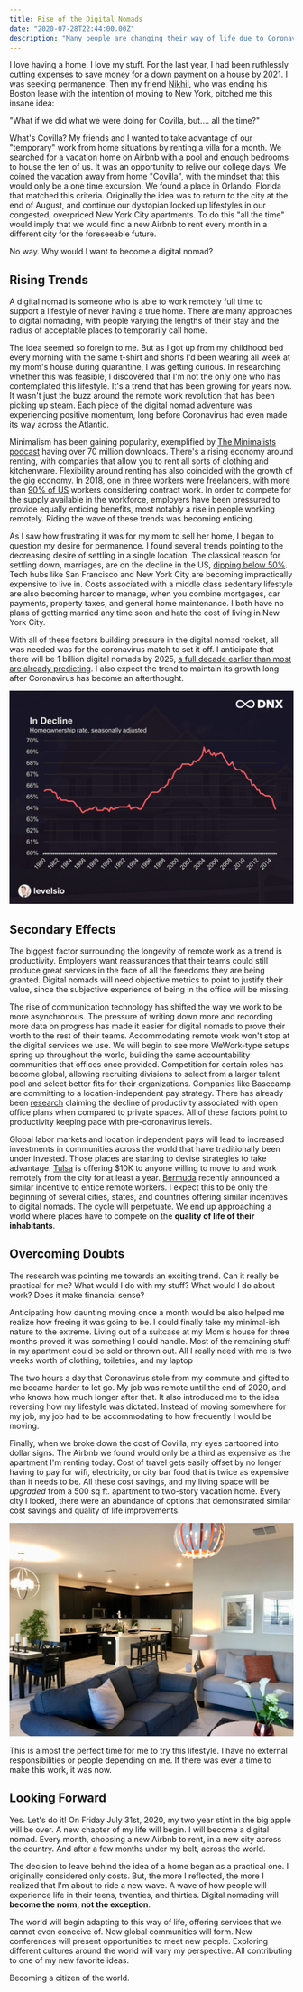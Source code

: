 ```yaml
---
title: Rise of the Digital Nomads
date: "2020-07-28T22:44:00.00Z"
description: "Many people are changing their way of life due to Coronavirus. Should I?"
---
```


I love having a home. I love my stuff. For the last year, I had been ruthlessly cutting expenses to save money for a down payment on a house by 2021. I was seeking permanence. Then my friend [Nikhil](https://twitter.com/nikhilpunwaney), who was ending his Boston lease with the intention of moving to New York, pitched me this insane idea:

"What if we did what we were doing for Covilla, but.... all the time?"

What's Covilla? My friends and I wanted to take advantage of our "temporary" work from home situations by renting a villa for a month. We searched for a vacation home on Airbnb with a pool and enough bedrooms to house the ten of us. It was an opportunity to relive our college days. We coined the vacation away from home "Covilla", with the mindset that this would only be a one time excursion. We found a place in Orlando, Florida that matched this criteria. Originally the idea was to return to the city at the end of August, and continue our dystopian locked up lifestyles in our congested, overpriced New York City apartments. To do this "all the time" would imply that we would find a new Airbnb to rent every month in a different city for the foreseeable future.

No way. Why would I want to become a digital nomad?

## Rising Trends
A digital nomad is someone who is able to work remotely full time to support a lifestyle of never having a true home. There are many approaches to digital nomading, with people varying the lengths of their stay and the radius of acceptable places to temporarily call home. 

The idea seemed so foreign to me. But as I got up from my childhood bed every morning with the same t-shirt and shorts I'd been wearing all week at my mom's house during quarantine, I was getting curious. In researching whether this was feasible, I discovered that I'm not the only one who has contemplated this lifestyle. It's a trend that has been growing for years now. It wasn't just the buzz around the remote work revolution that has been picking up steam. Each piece of the digital nomad adventure was experiencing positive momentum, long before Coronavirus had even made its way across the Atlantic.

Minimalism has been gaining popularity, exemplified by [The Minimalists podcast](https://www.theminimalists.com/podcast/) having over 70 million downloads. There's a rising economy around renting, with companies that allow you to rent all sorts of clothing and kitchenware. Flexibility around renting has also coincided with the growth of the gig economy. In 2018, [one in three](https://workationing.com/digital-nomad-remote-work-statistics/) workers were freelancers, with more than [90% of US](https://fortunly.com/statistics/gig-economy-statistics#gref) workers considering contract work. In order to compete for the supply available in the workforce, employers have been pressured to provide equally enticing benefits, most notably a rise in people working remotely. Riding the wave of these trends was becoming enticing.

As I saw how frustrating it was for my mom to sell her home, I began to question my desire for permanence. I found several trends pointing to the decreasing desire of settling in a single location. The classical reason for settling down, marriages, are on the decline in the US, [dipping below 50%](https://www.usatoday.com/story/money/2019/03/07/marriage-us-states-highest-percentage-married-people/39043233/). Tech hubs like San Francisco and New York City are becoming impractically expensive to live in. Costs associated with a middle class sedentary lifestyle are also becoming harder to manage, when you combine mortgages, car payments, property taxes, and general home maintenance. I both have no plans of getting married any time soon and hate the cost of living in New York City.

With all of these factors building pressure in the digital nomad rocket, all was needed was for the coronavirus match to set it off. I anticipate that there will be 1 billion digital nomads by 2025, [a full decade earlier than most are already predicting](https://levels.io/future-of-digital-nomads/). I also expect the trend to maintain its growth long after Coronavirus has become an afterthought.

![](./graph.png)

## Secondary Effects

The biggest factor surrounding the longevity of remote work as a trend is productivity. Employers want reassurances that their teams could still produce great services in the face of all the freedoms they are being granted. Digital nomads will need objective metrics to point to justify their value, since the subjective experience of being in the office will be missing.

The rise of communication technology has shifted the way we work to be more asynchronous. The pressure of writing down more and recording more data on progress has made it easier for digital nomads to prove their worth to the rest of their teams. Accommodating remote work won't stop at the digital services we use. We will begin to see more WeWork-type setups spring up throughout the world, building the same accountability communities that offices once provided. Competition for certain roles has become global, allowing recruiting divisions to select from a larger talent pool and select better fits for their organizations. Companies like Basecamp are committing to a location-independent pay strategy. There has already been [research](https://www.forbes.com/sites/jiawertz/2019/06/30/open-plan-work-spaces-lower-productivity-employee-morale/#722cb04161cd) claiming the decline of productivity associated with open office plans when compared to private spaces. All of these factors point to productivity keeping pace with pre-coronavirus levels.

Global labor markets and location independent pays will lead to increased investments in communities across the world that have traditionally been under invested. Those places are starting to devise strategies to take advantage. [Tulsa](https://tulsaremote.com/) is offering $10K to anyone willing to move to and work remotely from the city for at least a year. [Bermuda](https://www.independent.co.uk/travel/news-and-advice/bermuda-travel-remote-working-year-long-stay-tourism-atlantic-a9634096.html) recently announced a similar incentive to entice remote workers. I expect this to be only the beginning of several cities, states, and countries offering similar incentives to digital nomads. The cycle will perpetuate. We end up approaching a world where places have to compete on the **quality of life of their inhabitants**.

## Overcoming Doubts

The research was pointing me towards an exciting trend. Can it really be practical for me? What would I do with my stuff? What would I do about work? Does it make financial sense?

Anticipating how daunting moving once a month would be also helped me realize how freeing it was going to be. I could finally take my minimal-ish nature to the extreme. Living out of a suitcase at my Mom's house for three months proved it was something I could handle. Most of the remaining stuff in my apartment could be sold or thrown out. All I really need with me is two weeks worth of clothing, toiletries, and my laptop

The two hours a day that Coronavirus stole from my commute and gifted to me became harder to let go. My job was remote until the end of 2020, and who knows how much longer after that. It also introduced me to the idea reversing how my lifestyle was dictated. Instead of moving somewhere for my job, my job had to be accommodating to how frequently I would be moving.

Finally, when we broke down the cost of Covilla, my eyes cartooned into dollar signs. The Airbnb we found would only be a third as expensive as the apartment I'm renting today. Cost of travel gets easily offset by no longer having to pay for wifi, electricity, or city bar food that is twice as expensive than it needs to be. All these cost savings, and my living space will be _upgraded_ from a 500 sq ft. apartment to two-story vacation home. Every city I looked, there were an abundance of options that demonstrated similar cost savings and quality of life improvements.

![_I wonder how much this would cost in NYC_](./covilla.png)

This is almost the perfect time for me to try this lifestyle. I have no external responsibilities or people depending on me. If there was ever a time to make this work, it was now. 

## Looking Forward

Yes. Let's do it! On Friday July 31st, 2020, my two year stint in the big apple will be over. A new chapter of my life will begin. I will become a digital nomad. Every month, choosing a new Airbnb to rent, in a new city across the country. And after a few months under my belt, across the world.

The decision to leave behind the idea of a home began as a practical one. I originally considered only costs. But, the more I reflected, the more I realized that I'm about to ride a new wave. A wave of how people will experience life in their teens, twenties, and thirties. Digital nomading will **become the norm, not the exception**.

The world will begin adapting to this way of life, offering services that we cannot even conceive of. New global communities will form. New conferences will present opportunities to meet new people. Exploring different cultures around the world will vary my perspective. All contributing to one of my new favorite ideas.

Becoming a citizen of the world.
